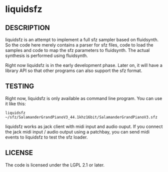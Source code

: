 # liquidsfz

## DESCRIPTION

liquidsfz is an attempt to implement a full sfz sampler based on fluidsynth. So
the code here merely contains a parser for sfz files, code to load the samples
and code to map the sfz parameters to fluidsynth. The actual synthesis is
performed using fluidsynth.

Right now liquidsfz is in the early development phase. Later on, it will have
a library API so that other programs can also support the sfz format.

## TESTING

Right now, liquidsfz is only available as command line program. You can use it
like this:

    liquidsfz ~/sfz/SalamanderGrandPianoV3_44.1khz16bit/SalamanderGrandPianoV3.sfz

liquidsfz works as jack client with midi input and audio ouput. If you connect
the jack midi input / audio output using a patchbay, you can send midi events
to liquidsfz to test the sfz loader.

## LICENSE

The code is licensed under the LGPL 2.1 or later.
